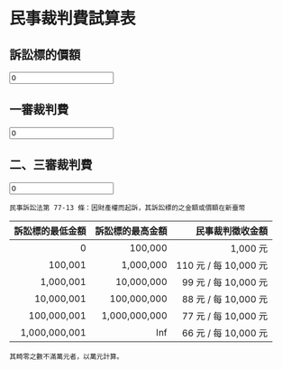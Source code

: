 # 民事裁判費試算表
## 訴訟標的價額

<input type="number" value="0">

## 一審裁判費

<input type="number" value="0">

## 二、三審裁判費

<input type="number" value="0">

    民事訴訟法第 77-13 條：因財產權而起訴，其訴訟標的之金額或價額在新臺幣

訴訟標的最低金額|訴訟標的最高金額|民事裁判徵收金額
------------:|------------:|----------------------:
0            |      100,000|1,000 元
100,001      |    1,000,000|  110 元 / 每 10,000 元
1,000,001    |   10,000,000|   99 元 / 每 10,000 元
10,000,001   |  100,000,000|   88 元 / 每 10,000 元
100,000,001  |1,000,000,000|   77 元 / 每 10,000 元
1,000,000,001|          Inf|   66 元 / 每 10,000 元

    其畸零之數不滿萬元者，以萬元計算。
